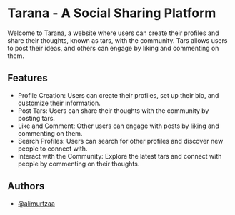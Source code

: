 
# Tarana - A Social Sharing Platform

Welcome to Tarana, a website where users can create their profiles and share their thoughts, known as tars, with the community. Tars allows users to post their ideas, and others can engage by liking and commenting on them.

## Features
* Profile Creation: Users can create their profiles, set up their bio, and customize their information.
* Post Tars: Users can share their thoughts with the community by posting tars.
* Like and Comment: Other users can engage with posts by liking and commenting on them.
* Search Profiles: Users can search for other profiles and discover new people to connect with.
* Interact with the Community: Explore the latest tars and connect with people by commenting on their thoughts.


## Authors

- [@alimurtzaa](https://www.github.com/alimurtzaa)

